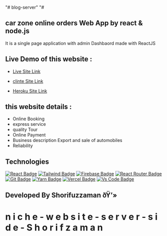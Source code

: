 "# blog-server" 
"#
## car zone online orders Web App by react & node.js


It is a single page application with admin Dashbaord made with ReactJS

## Live Demo of this website :

- [Live Site Link](https://travelmate-b3a03.web.app/)

- [clinte Site Link](https://github.com/Shorifzaman/blog-client-travelmate)

- [Heroku Site Link](https://github.com/Shorifzaman/blog-server/)


##  this website details :

- Online Booking
- express service
- quality Tour
- Online Payment
- Business description Export and sale of automobiles
- Reliability


## Technologies

[![React Badge](https://img.shields.io/badge/React-20232A?style=for-the-badge&logo=react&logoColor=61DAFB)](https://github.com/shorifzaman) 
[![Tailwind Badge](https://img.shields.io/badge/Tailwind_CSS-38B2AC?style=for-the-badge&logo=tailwind-css&logoColor=white)](https://github.com/shorifzaman)
[![Firebase Badge](https://img.shields.io/badge/Firebase-FFCB2B?style=for-the-badge&logo=firebase&logoColor=white)](https://github.com/shorifzaman)
[![React Router Badge](https://img.shields.io/badge/React_Router-CA4245?style=for-the-badge&logo=react-router&logoColor=white)](https://github.com/shorifzaman)
[![Git Badge](https://img.shields.io/badge/git-f34f29?style=for-the-badge&logo=git&logoColor=white)](https://github.com/shorifzaman)
[![Yarn Badge](https://img.shields.io/badge/yarn-0078D6?style=for-the-badge&logo=yarn&logoColor=white)](https://github.com/shorifzaman)
[![Vercel Badge](https://img.shields.io/badge/vercel-000?style=for-the-badge&logo=vercel&logoColor=white)](https://github.com/shorifzaman)
[![Vs Code Badge](https://img.shields.io/badge/Visual_Studio_Code-0078D6?style=for-the-badge&logo=visualstudiocode&logoColor=white)](https://github.com/shorifzaman)

##  Developed By Shorifuzzaman ðŸ’»
#   n i c h e - w e b s i t e - s e r v e r - s i d e - S h o r i f z a m a n 
 
 
